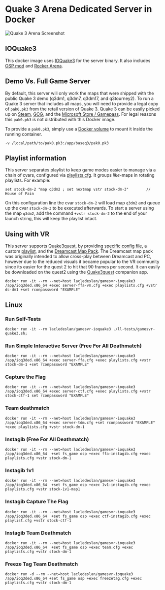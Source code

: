 # Quake 3 Arena Dedicated Server in Docker

![Quake 3 Arena Screenshot](https://raw.githubusercontent.com/LacledesLAN/gamesvr-ioquake3/master/.misc/screenshot.jpg "Quake 3 Arena
Screenshot")

## IOQuake3

This docker image uses [IOQuake3](https://ioquake3.org/) for the server binary. It also includes [OSP mod](https://www.orangesmoothie.org)
and [Rocker Arena](https://www.moddb.com/mods/rocket-arena-3).

## Demo Vs. Full Game Server

By default, this server will only work the maps that were shipped with the public Quake 3 demo (q3dm1, q3dm7, q3dm17, and q3tourney2). To
run a Quake 3 server that includes all maps, you will need to provide a legal copy of `pak0.pk3` from the retail version of Quake 3. Quake 3
can be easily picked up on [Steam](https://store.steampowered.com/app/2200/Quake_III_Arena/),
[GOG](https://www.gog.com/game/quake_iii_arena), and the [Microsoft
Store / Gamepass](https://www.xbox.com/en-us/games/store/quake-iii-arena/9nwnls28zg37). For legal reasons this `pak0.pk3` is not distributed
with this Docker image.

To provide a `pak0.pk3`, simply use a [Docker volume](https://docs.docker.com/storage/volumes/) to mount it inside the running container.

```shell
-v /local/path/to/pak0.pk3:/app/baseq3/pak0.pk3
```

## Playlist information

This server separates playlist to keep game modes easier to manage via a chain of cvars, configured via
[playlists.cfg](./dist/app/baseq3/playlists.cfg). It groups *like*-maps in rotating playlists. For example:

```text
set stock-dm-2 "map q3dm2 ; set nextmap vstr stock-dm-3"        // House of Pain
```

On this configuration line the cvar `stock-dm-2` will load map `q3dm2` and queue up the cvar `stock-dm-3` to be executed afterwards. To
start a server using the map `q3dm2`, add the command `+vstr stock-dm-2` to the end of your launch string, this will keep the playlist intact.

## Using with VR

This server supports [Quake3quest](http://quake3.quakevr.com/), by providing [specific config file](./dist/app/baseq3/server-VR-DM.cfg),
a custom [playlist](./dist/app/baseq3/playlists.cfg#L43), and the [Dreamcast Map
Pack](https://www.moddb.com/games/quake-iii-arena/addons/dreamcast-map-pack2). The Dreamcast map pack was originally intended to allow
cross-play between Dreamcast and PC, however due to the reduced visuals it became popular to the VR community since its easier for the quest
2 to hit that 90 frames per second. It can easily be downloaded on the quest2 using the [Quake3quest](http://quake3.quakevr.com/) companion
app.

```shell
docker run -it --rm --net=host lacledeslan/gamesvr-ioquake3 /app/ioq3ded.x86_64 +exec server-ffa-vm.cfg +exec playlists.cfg +vstr dc-dm1 +set rconpassword "EXAMPLE"
```

## Linux

### Run Self-Tests

```shell
docker run -it --rm lacledeslan/gamesvr-ioquake3 ./ll-tests/gamesvr-quake3.sh;
```

### Run Simple Interactive Server (Free For All Deathmatch)

```shell
docker run -it --rm --net=host lacledeslan/gamesvr-ioquake3 /app/ioq3ded.x86_64 +exec server-ffa.cfg +exec playlists.cfg +vstr stock-dm-1 +set rconpassword "EXAMPLE"
```

### Capture the Flag

```shell
docker run -it --rm --net=host lacledeslan/gamesvr-ioquake3 /app/ioq3ded.x86_64 +exec server-ctf.cfg +exec playlists.cfg +vstr stock-ctf-1 set rconpassword "EXAMPLE"
```

### Team deathmatch

```shell
docker run -it --rm --net=host lacledeslan/gamesvr-ioquake3 /app/ioq3ded.x86_64 +exec server-tdm.cfg +set rconpassword "EXAMPLE" +exec playlists.cfg +vstr stock-dm-1
```

### Instagib (Free For All Deathmatch)

```shell
docker run -it --rm --net=host lacledeslan/gamesvr-ioquake3 /app/ioq3ded.x86_64  +set fs_game osp +exec ffa-instagib.cfg +exec playlists.cfg +vstr stock-dm-1
```

### Instagib 1v1

```shell
docker run -it --rm --net=host lacledeslan/gamesvr-ioquake3 /app/ioq3ded.x86_64  +set fs_game osp +exec 1v1-instagib.cfg +exec playlists.cfg +vstr stock-1v1-map1
```

### Instagib Capture The Flag

```shell
docker run -it --rm --net=host lacledeslan/gamesvr-ioquake3 /app/ioq3ded.x86_64  +set fs_game osp +exec ctf-instagib.cfg +exec playlist.cfg +vstr stock-ctf-1
```

### Instagib Team Deathmatch

```shell
docker run -it --rm --net=host lacledeslan/gamesvr-ioquake3 /app/ioq3ded.x86_64  +set fs_game osp +exec team.cfg +exec playlists.cfg +vstr stock-dm-1
```

### Freeze Tag Team Deathmatch

```shell
docker run -d --rm --net=host lacledeslan/gamesvr-ioquake3 /app/ioq3ded.x86_64 +set fs_game osp +exec freezetag.cfg +exec playlists.cfg +vstr stock-dm-1
```
